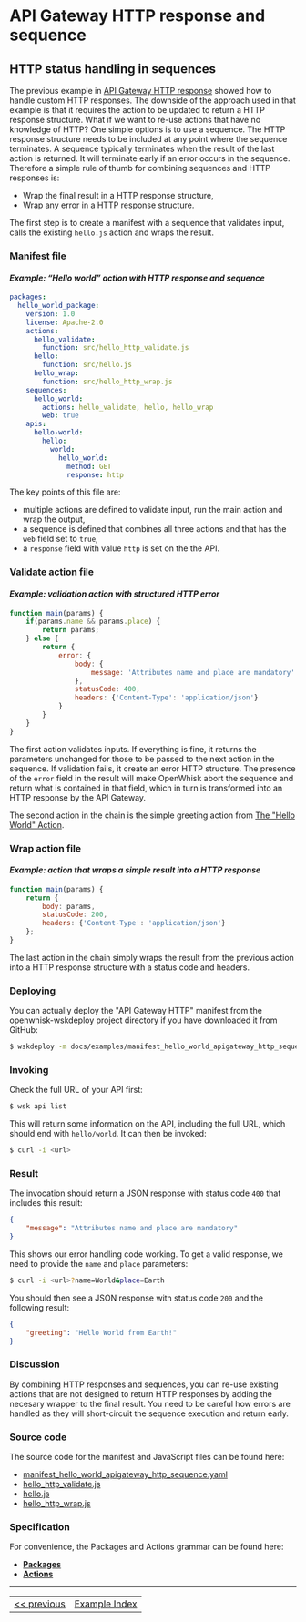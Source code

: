 <!--
#
# Licensed to the Apache Software Foundation (ASF) under one or more
# contributor license agreements.  See the NOTICE file distributed with
# this work for additional information regarding copyright ownership.
# The ASF licenses this file to You under the Apache License, Version 2.0
# (the "License"); you may not use this file except in compliance with
# the License.  You may obtain a copy of the License at
#
#     http://www.apache.org/licenses/LICENSE-2.0
#
# Unless required by applicable law or agreed to in writing, software
# distributed under the License is distributed on an "AS IS" BASIS,
# WITHOUT WARRANTIES OR CONDITIONS OF ANY KIND, either express or implied.
# See the License for the specific language governing permissions and
# limitations under the License.
#
-->

# API Gateway HTTP response and sequence

## HTTP status handling in sequences

The previous example in [API Gateway HTTP response](wskdeploy_apigateway_http.md#api-gateway-http-response) showed how to handle custom HTTP responses. The downside of the approach used in that example is that it requires the action to be updated to return a HTTP response structure. What if we want to re-use actions that have no knowledge of HTTP? One simple options is to use a sequence. The HTTP response structure needs to be included at any point where the sequence terminates. A sequence typically terminates when the result of the last action is returned. It will terminate early if an error occurs in the sequence. Therefore a simple rule of thumb for combining sequences and HTTP responses is:
- Wrap the final result in a HTTP response structure,
- Wrap any error in a HTTP response structure.

The first step is to create a manifest with a sequence that validates input, calls the existing `hello.js` action and wraps the result.

### Manifest file
#### _Example: “Hello world” action with HTTP response and sequence_
```yaml
packages:
  hello_world_package:
    version: 1.0
    license: Apache-2.0
    actions:
      hello_validate:
        function: src/hello_http_validate.js
      hello:
        function: src/hello.js
      hello_wrap:
        function: src/hello_http_wrap.js
    sequences:
      hello_world:
        actions: hello_validate, hello, hello_wrap
        web: true
    apis:
      hello-world:
        hello:
          world:
            hello_world:
              method: GET
              response: http
```

The key points of this file are:
- multiple actions are defined to validate input, run the main action and wrap the output,
- a sequence is defined that combines all three actions and that has the `web` field set to `true`,
- a `response` field with value `http` is set on the the API.

### Validate action file
#### _Example: validation action with structured HTTP error_
```javascript
function main(params) {
    if(params.name && params.place) {
        return params;
    } else {
        return {
            error: {
                body: {
                    message: 'Attributes name and place are mandatory'
                },
                statusCode: 400,
                headers: {'Content-Type': 'application/json'}
            }
        }
    }
}
```

The first action validates inputs. If everything is fine, it returns the parameters unchanged for those to be passed to the next action in the sequence. If validation fails, it create an error HTTP structure. The presence of the `error` field in the result will make OpenWhisk abort the sequence and return what is contained in that field, which in turn is transformed into an HTTP response by the API Gateway.

The second action in the chain is the simple greeting action from [The "Hello World" Action](wskdeploy_action_helloworld.md#actions).

### Wrap action file
#### _Example: action that wraps a simple result into a HTTP response_
```javascript
function main(params) {
    return {
        body: params,
        statusCode: 200,
        headers: {'Content-Type': 'application/json'}
    };
}
```

The last action in the chain simply wraps the result from the previous action into a HTTP response structure with a status code and headers.

### Deploying

You can actually deploy the "API Gateway HTTP" manifest from the openwhisk-wskdeploy project directory if you have downloaded it from GitHub:

```sh
$ wskdeploy -m docs/examples/manifest_hello_world_apigateway_http_sequence.yaml
```

### Invoking

Check the full URL of your API first:
```sh
$ wsk api list
```

This will return some information on the API, including the full URL, which
should end with `hello/world`. It can then be invoked:

```sh
$ curl -i <url>
```

### Result
The invocation should return a JSON response with status code `400` that includes this result:

```json
{
    "message": "Attributes name and place are mandatory"
}
```

This shows our error handling code working. To get a valid response, we need to provide the `name` and `place` parameters:

```sh
$ curl -i <url>?name=World&place=Earth
```

You should then see a JSON response with status code `200` and the following result:

```json
{
    "greeting": "Hello World from Earth!"
}
```

### Discussion

By combining HTTP responses and sequences, you can re-use existing actions that are not designed to return HTTP responses by adding the necesary wrapper to the final result. You need to be careful how errors are handled as they will short-circuit the sequence execution and return early.

### Source code
The source code for the manifest and JavaScript files can be found here:
- [manifest_hello_world_apigateway_http_sequence.yaml](examples/manifest_hello_world_apigateway_http_sequence.yaml)
- [hello_http_validate.js](examples/src/hello_http_validate.js)
- [hello.js](examples/src/hello.js)
- [hello_http_wrap.js](examples/src/hello_http_wrap.js)

### Specification
For convenience, the Packages and Actions grammar can be found here:
- **[Packages](../specification/html/spec_packages.md#packages)**
- **[Actions](../specification/html/spec_actions.md#actions)**

---
<!--
 Bottom Navigation
-->
<html>
<div align="center">
<table align="center">
  <tr>
    <td><a href="wskdeploy_apigateway_http.md#api-gateway-http-response">&lt;&lt;&nbsp;previous</a></td>
    <td><a href="programming_guide.md#guided-examples">Example Index</a></td>
    <!--<td><a href="">next&nbsp;&gt;&gt;</a></td>-->
  </tr>
</table>
</div>
</html>
